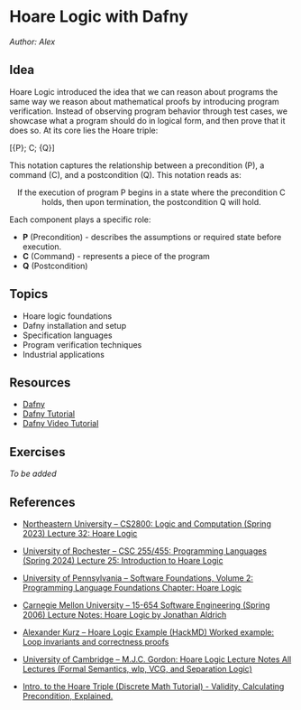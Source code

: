 # Hoare Logic with Dafny

*Author: Alex*

## Idea

Hoare Logic introduced the idea that we can reason about programs the same way we reason about mathematical proofs by introducing program verification. Instead of observing program behavior through test cases, we showcase what a program should do in logical form, and then prove that it does so. At its core lies the Hoare triple:

[{P}; C; {Q}]

This notation captures the relationship between a precondition (P), a command (C), and a postcondition (Q). This notation reads as:

<p align="center"> If the execution of program P begins in a state where the precondition C holds, then upon termination, the postcondition Q will hold. </p>

Each component plays a specific role:
- **P** (Precondition) - describes the assumptions or required state before execution.
- **C** (Command) - represents a piece of the program
- **Q** (Postcondition)



## Topics

- Hoare logic foundations
- Dafny installation and setup
- Specification languages
- Program verification techniques
- Industrial applications

## Resources

- [Dafny](https://github.com/dafny-lang/dafny)
- [Dafny Tutorial](https://dafny.org/dafny/OnlineTutorial/guide)
- [Dafny Video Tutorial](https://www.youtube.com/watch?v=oLS_y842fMc)

## Exercises

*To be added*


## References

- [Northeastern University – CS2800: Logic and Computation (Spring 2023) Lecture 32: Hoare Logic](https://course.ccs.neu.edu/cs2800sp23/l32.html)

- [University of Rochester – CSC 255/455: Programming Languages (Spring 2024) Lecture 25: Introduction to Hoare Logic](https://www.cs.rochester.edu/~spai4/courses/csc-255-455/spring-2024/static/25-intro-hoare-logic.pdf)

- [University of Pennsylvania – Software Foundations, Volume 2: Programming Language Foundations Chapter: Hoare Logic](https://softwarefoundations.cis.upenn.edu/plf-current/Hoare.html)

- [Carnegie Mellon University – 15-654 Software Engineering (Spring 2006) Lecture Notes: Hoare Logic by Jonathan Aldrich](https://www.cs.cmu.edu/~aldrich/courses/654-sp06/notes/3-hoare-notes.pdf)

- [Alexander Kurz – Hoare Logic Example (HackMD) Worked example: Loop invariants and correctness proofs](https://hackmd.io/@alexhkurz/Hy135C2tH)

- [University of Cambridge – M.J.C. Gordon: Hoare Logic Lecture Notes All Lectures (Formal Semantics, wlp, VCG, and Separation Logic)](https://www.cl.cam.ac.uk/archive/mjcg/HoareLogic/Lectures/AllLectures.pdf)

- [Intro. to the Hoare Triple (Discrete Math Tutorial) - Validity, Calculating Precondition, Explained.](https://www.youtube.com/watch?v=-Bs2Uy3zGsw)
